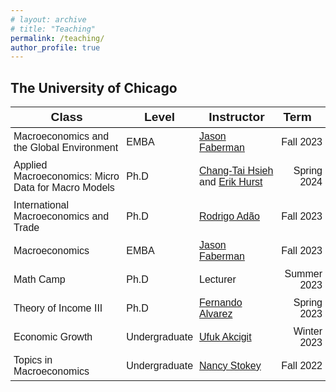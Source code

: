 ```yaml
---
# layout: archive
# title: "Teaching"
permalink: /teaching/
author_profile: true
---
```

<!-- Removed the version that was .html and pulled in things from _teaching to do this instead -->

<h2> The University of Chicago </h2> 
<body>

<table style="width: 100%; border-collapse: collapse; font-family: Arial, sans-serif;">
  <thead>
    <tr>
      <th style="text-align: center; font-weight: bold; font-size: 1.2em; border-bottom: 1px solid black;">Class </th>
      <th style="text-align: center; font-weight: bold; font-size: 1.2em; border-bottom: 1px solid black;">Level </th>
      <th style="text-align: center; font-weight: bold; font-size: 1.2em; border-bottom: 1px solid black;">Instructor </th>
      <th style="text-align: left; font-weight: bold; font-size: 1.2em; border-bottom: 1px solid black;">Term</th>
    </tr>
  </thead>
  <tbody>
  <tr>
      <td style="text-align: left; padding: 5px;">Macroeconomics and the Global Environment</td>
      <td style="text-align: left; padding: 5px;"> EMBA </td>
      <td style="text-align: left; padding: 5px;"> <a href="https://sites.google.com/view/jason-faberman/home">Jason Faberman</a> </td>
      <td style="text-align: right; padding: 5px;">Fall 2023</td>
    </tr>
    <tr>
      <td style="text-align: left; padding: 5px;">Applied Macroeconomics: Micro Data for Macro Models </td>
      <td style="text-align: left; padding: 5px;">Ph.D </td>
      <td style="text-align: left; padding: 5px;"> <a href="https://faculty.chicagobooth.edu/chang-tai-hsieh">Chang-Tai Hsieh</a> and <a href="https://erikhurst.com/">Erik Hurst</a></td>
      <td style="text-align: right; padding: 5px;">Spring 2024</td>
    </tr>
    <tr>
      <td style="text-align: left; padding: 5px;">International Macroeconomics and Trade</td>
      <td style="text-align: left; padding: 5px;">Ph.D </td>
      <td style="text-align: left; padding: 5px;">  <a href="https://sites.google.com/site/rradao/">Rodrigo Adão</a> </td>
      <td style="text-align: right; padding: 5px;">Fall 2023</td>
    </tr>
    <tr>
      <td style="text-align: left; padding: 5px;">Macroeconomics </td>
      <td style="text-align: left; padding: 5px;">EMBA </td>
      <td style="text-align: left; padding: 5px;"> <a href="https://sites.google.com/view/jason-faberman/home">Jason Faberman</a> </td>
      <td style="text-align: right; padding: 5px;">Fall 2023</td>
    </tr>
    <tr>
      <td style="text-align: left; padding: 5px;">Math Camp </td>
      <td style="text-align: left; padding: 5px;">Ph.D </td>
      <td style="text-align: left; padding: 5px;">Lecturer</td>
      <td style="text-align: right; padding: 5px;">Summer 2023</td>
    </tr>
    <tr>
      <td style="text-align: left; padding: 5px;">Theory of Income III </td>
      <td style="text-align: left; padding: 5px;">Ph.D </td>
      <td style="text-align: left; padding: 5px;"> <a href="https://alvarezfernando.com/">Fernando Alvarez</a> </td>
      <td style="text-align: right; padding: 5px;">Spring 2023</td>
    </tr>
    <tr>
      <td style="text-align: left; padding: 5px;">Economic Growth </td>
      <td style="text-align: left; padding: 5px;">Undergraduate </td>
      <td style="text-align: left; padding: 5px;"> <a href="https://www.ufukakcigit.com/">Ufuk Akcigit</a> </td>
      <td style="text-align: right; padding: 5px;">Winter 2023</td>
    </tr>
    <tr>
      <td style="text-align: left; padding: 5px;">Topics in Macroeconomics</td>
      <td style="text-align: left; padding: 5px;">Undergraduate </td>
      <td style="text-align: left; padding: 5px;"> <a href="https://voices.uchicago.edu/nancystokey/">Nancy Stokey</a> </td>
      <td style="text-align: right; padding: 5px;">Fall 2022</td>
    </tr>
  </tbody>
</table>


<!-- {% for post in site.teaching reversed %}
  {% include archive-single.html %}
{% endfor %} -->

<!-- Example here https://github.com/academicpages/academicpages.github.io/blob/master/_teaching/2014-spring-teaching-1.md -->

<!-- {% for post in site.teaching reversed %}
  {% include archive-single.html %}
{% endfor %} -->
